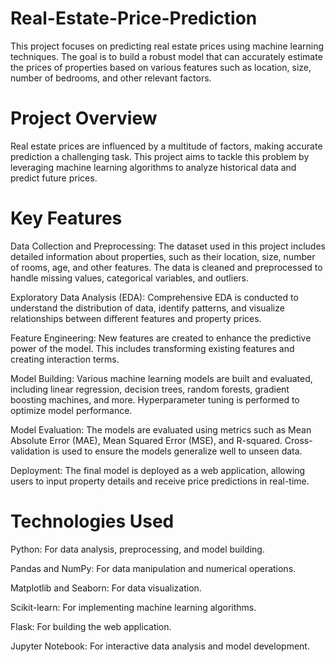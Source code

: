 # Real-Estate-Price-Prediction
This project focuses on predicting real estate prices using machine learning techniques. The goal is to build a robust model that can accurately estimate the prices of properties based on various features such as location, size, number of bedrooms, and other relevant factors.

# Project Overview
Real estate prices are influenced by a multitude of factors, making accurate prediction a challenging task. This project aims to tackle this problem by leveraging machine learning algorithms to analyze historical data and predict future prices.

# Key Features
Data Collection and Preprocessing: The dataset used in this project includes detailed information about properties, such as their location, size, number of rooms, age, and other features. The data is cleaned and preprocessed to handle missing values, categorical variables, and outliers.

Exploratory Data Analysis (EDA): Comprehensive EDA is conducted to understand the distribution of data, identify patterns, and visualize relationships between different features and property prices.

Feature Engineering: New features are created to enhance the predictive power of the model. This includes transforming existing features and creating interaction terms.

Model Building: Various machine learning models are built and evaluated, including linear regression, decision trees, random forests, gradient boosting machines, and more. Hyperparameter tuning is performed to optimize model performance.

Model Evaluation: The models are evaluated using metrics such as Mean Absolute Error (MAE), Mean Squared Error (MSE), and R-squared. Cross-validation is used to ensure the models generalize well to unseen data.

Deployment: The final model is deployed as a web application, allowing users to input property details and receive price predictions in real-time.

# Technologies Used
Python: For data analysis, preprocessing, and model building.

Pandas and NumPy: For data manipulation and numerical operations.

Matplotlib and Seaborn: For data visualization.

Scikit-learn: For implementing machine learning algorithms.

Flask: For building the web application.

Jupyter Notebook: For interactive data analysis and model development.
